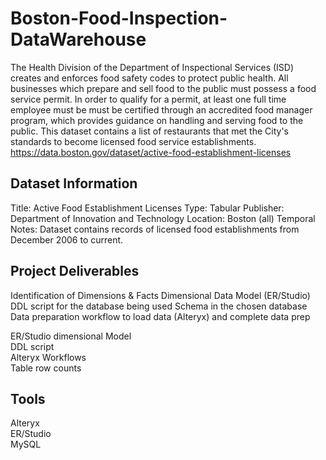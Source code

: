 # Boston-Food-Inspection-DataWarehouse

The Health Division of the Department of Inspectional Services (ISD) creates and enforces food safety codes to protect public health. All businesses which prepare and sell food to the public must possess a food service permit. In order to qualify for a permit, at least one full time employee must be must be certified through an accredited food manager program, which provides guidance on handling and serving food to the public. This dataset contains a list of restaurants that met the City's standards to become licensed food service establishments.
https://data.boston.gov/dataset/active-food-establishment-licenses




## Dataset Information
Title: Active Food Establishment Licenses
Type: Tabular
Publisher: Department of Innovation and Technology
Location: Boston (all)
Temporal Notes: Dataset contains records of licensed food establishments from December 2006 to current.
## Project Deliverables

Identification of Dimensions & Facts
Dimensional Data Model (ER/Studio)
DDL script for the database being used
Schema in the chosen database
Data preparation workflow to load data (Alteryx)
and complete data prep

ER/Studio dimensional Model  
DDL script  
Alteryx Workflows  
Table row counts  

## Tools
Alteryx  
ER/Studio  
MySQL  

